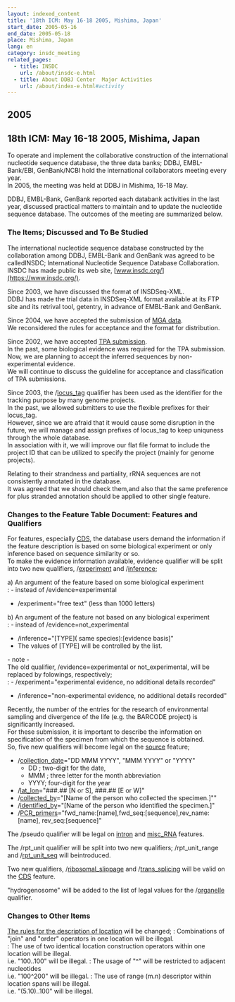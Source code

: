 ```yaml
---
layout: indexed_content
title: '18th ICM: May 16-18 2005, Mishima, Japan'
start_date: 2005-05-16
end_date: 2005-05-18
place: Mishima, Japan
lang: en
category: insdc_meeting
related_pages:
  - title: INSDC
    url: /about/insdc-e.html
  - title: About DDBJ Center  Major Activities
    url: /about/index-e.html#activity
---
```


## 2005  <a name="2005"></a>

## 18th ICM: May 16-18 2005, Mishima, Japan

To operate and implement the collaborative construction of the international nucleotide sequence database, the three data banks; DDBJ, EMBL-Bank/EBI, GenBank/NCBI hold the international collaborators meeting every year.  
In 2005, the meeting was held at DDBJ in Mishima, 16-18 May.  

DDBJ, EMBL-Bank, GenBank reported each databank activities in the last year, discussed practical matters to maintain and to update the nucleotide sequence database. 
The outcomes of the meeting are summarized below.  

### The Items; Discussed and To Be Studied

The international nucleotide sequence database constructed by the collaboration among DDBJ, EMBL-Bank and GenBank was agreed to be calledINSDC; International Nucleotide Sequence Database Collaboration.  
INSDC has made public its web site, [www.insdc.org/](https://www.insdc.org/).  

Since 2003, we have discussed the format of INSDSeq-XML.  
DDBJ has made the trial data in INSDSeq-XML format available at its FTP site and its retrival tool, getentry, in advance of EMBL-Bank and GenBank.   

Since 2004, we have accepted the submission of [MGA data](/ddbj/mga-e.html).  
We reconsidered the rules for acceptance and the format for distribution.  

Since 2002, we have accepted [TPA submission](/ddbj/tpa-e.html).  
In the past, some biological evidence was required for the TPA submission.  
Now, we are planning to accept the inferred sequences by non-experimental evidence.  
We will continue to discuss the guideline for acceptance and classification of TPA submissions.  

Since 2003, the /[locus_tag](/ddbj/qualifiers-e.html#locus_tag) qualifier has been used as the identifier for the tracking purpose by many genome projects.  
In the past, we allowed submitters to use the flexible prefixes for their locus_tag.  
However, since we are afraid that it would cause some disruption in the future, we will manage and assign prefixes of locus_tag to keep uniquness through the whole database.  
In association with it, we will improve our flat file format to include the project ID that can be utilized to specify the project (mainly for genome projects).  

Relating to their strandness and partiality, rRNA sequences are not consistently annotated in the database.  
It was agreed that we should check them,and also that the same preference for plus stranded annotation should be applied to other single feature.  

### Changes to the Feature Table Document: Features and Qualifiers

For features, especially [CDS](/ddbj/cds-e.html), the database users demand the information if the feature description is based on some biological experiment or only inference based on sequence similarity or so.  
To make the evidence information available, evidence qualifier will be split into two new qualifiers, /[experiment](/ddbj/qualifiers-e.html#experiment) and /[inference](/ddbj/qualifiers-e.html#inference);

a\) An argument of the feature based on some biological experiment  
:  -   instead of /evidence=experimental
  -   /experiment="free text" (less than 1000 letters)

b\) An argument of the feature not based on any biological experiment  
:  -   instead of /evidence=not\_experimental
  -   /inference="\[TYPE\]( same species):\[evidence basis\]"
  -   The values of \[TYPE\] will be controlled by the list.  

\- note -  
The old qualifier, /evidence=experimental or not\_experimental, will be replaced by folowings, respectively;  
:  -   /experiment="experimental evidence, no additional details recorded"
  -   /inference="non-experimental evidence, no additional details
      recorded"

Recently, the number of the entries for the research of environmental sampling and divergence of the life (e.g. the BARCODE project) is significantly increased.  
For these submission, it is important to describe the information on specification of the specimen from which the sequence is obtained.  
So, five new qualifiers will become legal on the [source](/ddbj/features-e.html#source) feature;

-   /[collection\_date](/ddbj/qualifiers-e.html#collection_date)="DD MMM
    YYYY", "MMM YYYY" or "YYYY"
    -   DD ; two-digit for the date,
    -   MMM ; three letter for the month abbreviation
    -   YYYY; four-digit for the year
-   /[lat\_lon](/ddbj/qualifiers-e.html#lat_lon)="\#\#\#.\#\# \[N or
    S\], \#\#\#.\#\# \[E or W\]"
-   /[collected\_by](/ddbj/qualifiers-e.html#collected_by)="\[Name of
    the person who collected the specimen.\]""
-   /[identified\_by](/ddbj/qualifiers-e.html#identified_by)="\[Name of
    the person who identified the specimen.\]"
-   /[PCR\_primers](/ddbj/qualifiers-e.html#PCR_primers)="fwd\_name:\[name\],fwd\_seq:\[sequence\],rev\_name:\[name\],
    rev\_seq:\[sequence\]"

The /pseudo qualifier will be legal on
[intron](/ddbj/features-e.html#intron) and 
[misc\_RNA](/ddbj/features-e.html#misc_RNA) features.  

The /rpt_unit qualifier will be split into two new qualifiers; 
/rpt_unit_range and /[rpt_unit\_seq](/ddbj/qualifiers-e.html#rpt_unit_seq) will beintroduced.  

Two new qualifiers, /[ribosomal_slippage](/ddbj/qualifiers-e.html#ribosomal_slippage) and 
/[trans_splicing](/ddbj/qualifiers-e.html#trans_splicing) will be valid 
on the [CDS](/ddbj/features-e.html#cds) feature.  

"hydrogenosome" will be added to the list of legal values for the 
/[organelle](/ddbj/qualifiers-e.html#organelle) qualifier.  

### Changes to Other Items

[The rules for the description of location](/ddbj/location-e.html) will be changed; 
:    Combinations of "join" and "order" operators in one location will be illegal.  
:    The use of two identical location construction operators within one location will be illegal.    
     i.e. "100..100" will be illegal.
:    The usage of "^" will be restricted to adjacent nucleotides    
     i.e. "100^200" will be illegal.
:    The use of range (m.n) descriptor within location spans will be illegal.    
     i.e. "(5.10)..100" will be illegal.
